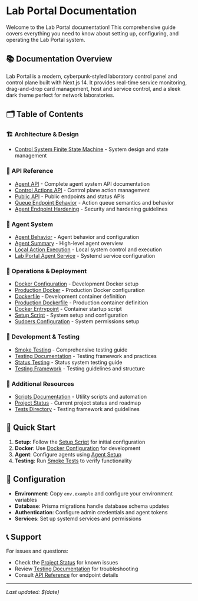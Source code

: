 # Lab Portal Documentation

Welcome to the Lab Portal documentation! This comprehensive guide covers everything you need to know about setting up, configuring, and operating the Lab Portal system.

## 📚 Documentation Overview

Lab Portal is a modern, cyberpunk-styled laboratory control panel and control plane built with Next.js 14. It provides real-time service monitoring, drag-and-drop card management, host and service control, and a sleek dark theme perfect for network laboratories.

## 🗂️ Table of Contents

### 🏗️ Architecture & Design
- [Control System Finite State Machine](architecture/CONTROL_SYSTEM_FSM.md) - System design and state management

### 🔌 API Reference
- [Agent API](api/AGENT_API.md) - Complete agent system API documentation
- [Control Actions API](api/CONTROL_ACTIONS_API.md) - Control plane action management
- [Public API](api/PUBLIC_API.md) - Public endpoints and status APIs
- [Queue Endpoint Behavior](api/QUEUE_ENDPOINT_BEHAVIOR.md) - Action queue semantics and behavior
- [Agent Endpoint Hardening](api/AGENT_ENDPOINT_HARDENING.md) - Security and hardening guidelines

### 🤖 Agent System
- [Agent Behavior](agent/AGENT_BEHAVIOR.md) - Agent behavior and configuration
- [Agent Summary](agent/AGENT_SUMMARY.md) - High-level agent overview
- [Local Action Execution](agent/LOCAL_ACTION_EXECUTION.md) - Local system control and execution
- [Lab Portal Agent Service](agent/lab-portal-agent.service) - Systemd service configuration

### 🚀 Operations & Deployment
- [Docker Configuration](ops/docker-compose.yml) - Development Docker setup
- [Production Docker](ops/docker-compose.prod.yaml) - Production Docker configuration
- [Dockerfile](ops/Dockerfile) - Development container definition
- [Production Dockerfile](ops/Dockerfile.prod) - Production container definition
- [Docker Entrypoint](ops/docker-entrypoint.sh) - Container startup script
- [Setup Script](ops/setup.sh) - System setup and configuration
- [Sudoers Configuration](ops/SUDOERS_CONFIGURATION.md) - System permissions setup

### 🧪 Development & Testing
- [Smoke Testing](dev/SMOKE_TESTING.md) - Comprehensive testing guide
- [Testing Documentation](dev/TESTING.md) - Testing framework and practices
- [Status Testing](dev/STATUS_TESTING.md) - Status system testing guide
- [Testing Framework](../tests/README.md) - Testing guidelines and structure

### 📖 Additional Resources
- [Scripts Documentation](scripts.md) - Utility scripts and automation
- [Project Status](../PROJECT_STATUS.md) - Current project status and roadmap
- [Tests Directory](../tests/README.md) - Testing framework and guidelines

## 🚀 Quick Start

1. **Setup**: Follow the [Setup Script](ops/setup.sh) for initial configuration
2. **Docker**: Use [Docker Configuration](ops/docker-compose.yml) for development
3. **Agent**: Configure agents using [Agent Setup](agent/LOCAL_ACTION_EXECUTION.md)
4. **Testing**: Run [Smoke Tests](dev/SMOKE_TESTING.md) to verify functionality

## 🔧 Configuration

- **Environment**: Copy `env.example` and configure your environment variables
- **Database**: Prisma migrations handle database schema updates
- **Authentication**: Configure admin credentials and agent tokens
- **Services**: Set up systemd services and permissions

## 📞 Support

For issues and questions:
- Check the [Project Status](../PROJECT_STATUS.md) for known issues
- Review [Testing Documentation](dev/TESTING.md) for troubleshooting
- Consult [API Reference](api/) for endpoint details

---

*Last updated: $(date)*
